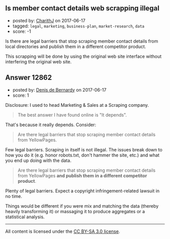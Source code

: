 ## Is member contact details web scrapping illegal

- posted by: [CharithJ](https://stackexchange.com/users/290230/charithj) on 2017-06-17
- tagged: `legal`, `marketing`, `business-plan`, `market-research`, `data`
- score: -1

<p>Is there are legal barriers that stop scraping member contact details from local directories and publish them in a different competitor product. </p>

<p>This scrapping will be done by using the original web site interface without interfering the original web site. </p>



## Answer 12862

- posted by: [Denis de Bernardy](https://stackexchange.com/users/182468/denis-de-bernardy) on 2017-06-17
- score: 1

<p>Disclosure: I used to head Marketing &amp; Sales at a Scraping company.</p>

<blockquote>
  <p>The best answer I have found online is "It depends".</p>
</blockquote>

<p>That's because it really depends. Consider:</p>

<blockquote>
  <p>Are there legal barriers that stop scraping member contact details from YellowPages.</p>
</blockquote>

<p>Few legal barriers. Scraping in itself is not illegal. The issues break down to how you do it (e.g. honor robots.txt, don't hammer the site, etc.) and what you end up doing with the data.</p>

<blockquote>
  <p>Are there legal barriers that stop scraping member contact details from YellowPages <strong>and publish them in a different competitor product</strong>.</p>
</blockquote>

<p>Plenty of legal barriers. Expect a copyright infringement-related lawsuit in no time.</p>

<p>Things would be different if you were mix and matching the data (thereby heavily transforming it) or massaging it to produce aggregates or a statistical analysis.</p>




---

All content is licensed under the [CC BY-SA 3.0 license](https://creativecommons.org/licenses/by-sa/3.0/).
